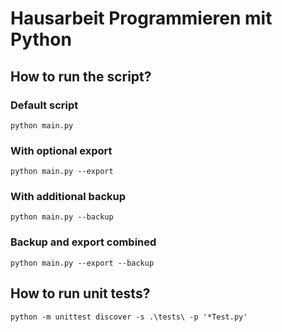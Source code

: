 # Hausarbeit Programmieren mit Python

## How to run the script?

### Default script

```console
python main.py
```

### With optional export

```console
python main.py --export
```

### With additional backup

```console
python main.py --backup
```

### Backup and export combined

```console
python main.py --export --backup
```

## How to run unit tests?

```console
python -m unittest discover -s .\tests\ -p '*Test.py'
```
